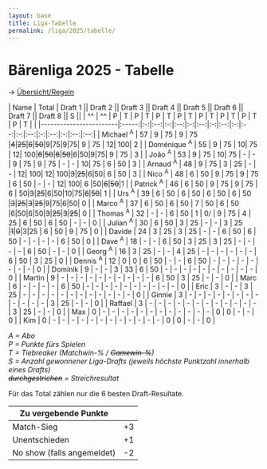 ```yaml
---
layout: base
title: Liga-Tabelle
permalink: /liga/2025/tabelle/
---
```


# Bärenliga 2025 - Tabelle

→ [Übersicht/Regeln](/liga/uebersicht)

| Name                   | Total | Draft 1 || Draft 2 || Draft 3 || Draft 4 || Draft 5 || Draft 6 || Draft 7 || Draft 8 || S ||
| ^^                     | ^^    | P | T  | P | T  | P | T  | P | T  | P | T  | P | T  | P | T  | P | T  |    |
|------------------------|:-----:|:-:|:--:|:-:|:--:|:-:|:--:|:-:|:--:|:-:|:--:|:-:|:--:|:-:|:--:|:-:|:--:|:--:|
| Michael <sup>A</sup>   | 57    | 9 | 75 | 9 | 75 |~~4~~|~~25~~|~~6~~|~~50~~|9|75|9|75| 9 | 75 | 12| 100| 2  |
| Doménique <sup>A</sup> | 55    | 9 | 75 | 10| 75 | 12| 100|~~6~~|~~50~~|~~6~~|~~50~~|6|50|9|75| 9 | 75 | 3  |
| João <sup>A</sup>      | 53    | 9 | 75 | 10| 75 | - | -  | 9 | 75 | 9 | 75 | - | -  | 10| 75 | 6 | 50 | 3  |
| Arnaud <sup>A</sup>    | 48    | 9 | 75 | 3 | 25 | - | -  | 12| 100| 12| 100|~~3~~|~~25~~|6|50| 6 | 50 | 3  |
| Nico <sup>A</sup>      | 48    | 6 | 50 | 9 | 75 | 9 | 75 | 6 | 50 | - | -  | 12| 100| 6 |50|~~6~~|~~50~~|1 |
| Patrick <sup>A</sup>   | 46    | 6 | 50 | 9 | 75 | 9 | 75 | 6 | 50|~~3~~|~~25~~|6|50|10|75|~~6~~|~~50~~| 1  |
| Urs <sup>A</sup>       | 39    | 6 | 50 | 6 | 50 | 6 | 50 | 6 | 50 |~~3~~|~~25~~|~~3~~|~~25~~|9|75|6|50| 0  |
| Marco <sup>A</sup>     | 37    | 6 | 50 | 6 | 50 | 7 | 50 | 6 | 50 |6|50|6|50|~~3~~|~~25~~|~~3~~|~~25~~| 0  |
| Thomas <sup>A</sup>    | 32    | - | -  | 6 | 50 | 1 | 0/ | 9 | 75 | 4 | 25 | 6 | 50 | 6 | 50 | - | -  | 0  |
| Julian <sup>A</sup>    | 30    | 6 | 50 | 3 | 25 | - | -  | 3 | 25 |~~1~~|~~0~~|3|25 | 6 | 50 | 9 | 75 | 0  |
| Davide                 | 24    | 3 | 25 | 3 | 25 | - | -  | 6 | 50 | 6 | 50 | - | -  | - | -  | 6 | 50 | 0  |
| Dave <sup>A</sup>      | 18    | - | -  | 6 | 50 | 3 | 25 | 3 | 25 | - | -  | - | -  | 6 | 50 | - | -  | 0  |
| Georg <sup>A</sup>     | 16    | 3 | 25 | - | -  | 4 | 25 | - | -  | - | -  | - | -  | 6 | 50 | 3 | 25 | 0  |
| Dennis <sup>A</sup>    | 12    | 0 | 0  | 6 | 50 | - | -  | 6 | 50 | - | -  | - | -  | - | -  | - | -  | 0  |
| Dominik                | 9     | - | -  | 3 | 33 | 6 | 50 | - | -  | - | -  | - | -  | - | -  | - | -  | 0  |
| Martin                 | 9     | - | -  | - | -  | - | -  | - | -  | - | -  | 6 | 50 | 3 | 25 | - | -  | 0  |
| Marc                   | 6     | - | -  | - | -  | 6 | 50 | - | -  | - | -  | - | -  | - | -  | - | -  | 0  |
| Eric                   | 3     | - | -  | 3 | 25 | - | -  | - | -  | - | -  | - | -  | - | -  | - | -  | 0  |
| Ginnie                 | 3     | - | -  | - | -  | - | -  | - | -  | - | -  | - | -  | 3 | 25 | - | -  | 0  |
| Raffael                | 3     | - | -  | - | -  | - | -  | - | -  | - | -  | - | -  | 3 | 25 | - | -  | 0  |
| Max                    | 0     | - | -  | - | -  | - | -  | - | -  | - | -  | - | -  | 0 | 0  | - | -  | 0  |
| Kim                    | 0     | - | -  | - | -  | - | -  | - | -  | - | -  | - | -  | 0 | 0  | - | -  | 0  |

_A = Abo_\
_P = Punkte fürs Spielen_\
_T = Tiebreaker (Matchwin-% / ~~Gamewin-%~~)_\
_S = Anzahl gewonnener Liga-Drafts (jeweils höchste Punktzahl innerhalb eines Drafts)_\
_~~durchgestrichen~~ = Streichresultat_

Für das Total zählen nur die 6 besten Draft-Resultate.

| Zu vergebende Punkte       ||
|----------------------------|----|
| Match-Sieg                 | +3 |
| Unentschieden              | +1 |
| No show (falls angemeldet) | -2 |
